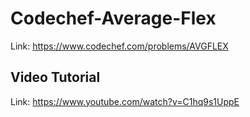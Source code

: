 # Codechef-Average-Flex
Link: https://www.codechef.com/problems/AVGFLEX
## Video Tutorial
Link: https://www.youtube.com/watch?v=C1hq9s1UppE
